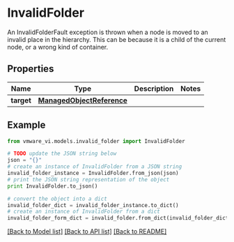 # InvalidFolder

An InvalidFolderFault exception is thrown when a node is moved to an invalid place in the hierarchy.  This can be because it is a child of the current node, or a wrong kind of container. 

## Properties
Name | Type | Description | Notes
------------ | ------------- | ------------- | -------------
**target** | [**ManagedObjectReference**](ManagedObjectReference.md) |  | 

## Example

```python
from vmware_vi.models.invalid_folder import InvalidFolder

# TODO update the JSON string below
json = "{}"
# create an instance of InvalidFolder from a JSON string
invalid_folder_instance = InvalidFolder.from_json(json)
# print the JSON string representation of the object
print InvalidFolder.to_json()

# convert the object into a dict
invalid_folder_dict = invalid_folder_instance.to_dict()
# create an instance of InvalidFolder from a dict
invalid_folder_form_dict = invalid_folder.from_dict(invalid_folder_dict)
```
[[Back to Model list]](../README.md#documentation-for-models) [[Back to API list]](../README.md#documentation-for-api-endpoints) [[Back to README]](../README.md)


